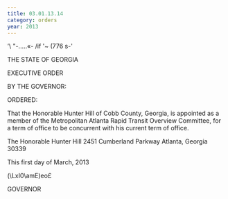 ```yaml
---
title: 03.01.13.14
category: orders
year: 2013
---
```

 

‘\ "-.....«- /if
'~ (776 s-'

THE STATE OF GEORGIA

EXECUTIVE ORDER

BY THE GOVERNOR:

ORDERED:

That the Honorable Hunter Hill of Cobb County, Georgia, is
appointed as a member of the Metropolitan Atlanta Rapid Transit
Overview Committee, for a term of office to be concurrent with his
current term of office.

The Honorable Hunter Hill
2451 Cumberland Parkway
Atlanta, Georgia 30339

This first day of March, 2013

\(\LxI0\amE)eo£

GOVERNOR

